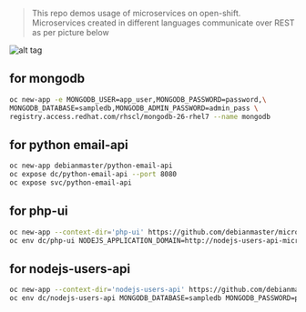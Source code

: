 > This repo demos usage of  microservices on open-shift.  
> Microservices created in different languages communicate over REST as per picture below

![alt tag](https://raw.githubusercontent.com/debianmaster/microservices-on-openshift/master/Arch.png)

## for mongodb
```sh
oc new-app -e MONGODB_USER=app_user,MONGODB_PASSWORD=password,\
MONGODB_DATABASE=sampledb,MONGODB_ADMIN_PASSWORD=admin_pass \
registry.access.redhat.com/rhscl/mongodb-26-rhel7 --name mongodb
```
## for python email-api 

```sh
oc new-app debianmaster/python-email-api  
oc expose dc/python-email-api --port 8080  
oc expose svc/python-email-api   
```

## for php-ui 
```sh
oc new-app --context-dir='php-ui' https://github.com/debianmaster/microservices-on-openshift.git   
oc env dc/php-ui NODEJS_APPLICATION_DOMAIN=http://nodejs-users-api-microservices.apps.osecloud.com  
```

## for nodejs-users-api
```sh
oc new-app --context-dir='nodejs-users-api' https://github.com/debianmaster/microservices-on-openshift.git  
oc env dc/nodejs-users-api MONGODB_DATABASE=sampledb MONGODB_PASSWORD=password MONGODB_USER=app_user  MONGODBDATABASE_SERVICE_NAME=mongodb   MONGODB_SERVICE_HOST=172.30.170.222 PYTHON_APPLICATION_DOMAIN=http://python-email-api-microservices.apps.osecloud.com
```
